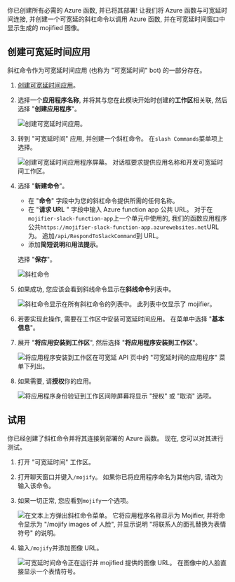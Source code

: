 你已创建所有必需的 Azure 函数, 并已将其部署! 让我们将 Azure 函数与可宽延时间连接, 并创建一个可宽延的斜杠命令以调用 Azure 函数, 并在可宽延时间窗口中显示生成的 mojified 图像。 

## <a name="create-a-slack-app"></a>创建可宽延时间应用

斜杠命令作为可宽延时间应用 (也称为 "可宽延时间" bot) 的一部分存在。 

1. [创建可宽延时间应用](https://api.slack.com/apps/new?azure-portal=true)。
2. 选择一个**应用程序名称**, 并将其与您在此模块开始时创建的**工作区**相关联, 然后选择 "**创建应用程序**"。

    ![创建可宽延时间应用。](../media/8.create-slack-app.png)

3. 转到 "可宽延时间" 应用, 并创建一个斜杠命令。 在`slash Commands`菜单项上选择。

    ![创建可宽延时间应用程序屏幕。 对话框要求提供应用名称和开发可宽延时间工作区。](../media/8.slash-commands.png)

4. 选择 "**新建命令**"。

    - 在 "**命令**" 字段中为您的斜杠命令提供所需的任何名称。
    - 在 "**请求 URL** " 字段中输入 Azure function app 公共 URL。 对于在`mojifier-slack-function-app`上一个单元中使用的, 我们的函数应用程序公共`https://mojifier-slack-function-app.azurewebsites.net`URL 为。 追加`/api/RespondToSlackCommand`到 URL。
    - 添加**简短说明**和**用法提示**。

    选择 "**保存**"。

    ![斜杠命令](../media/8.create-slash-command.png)

5. 如果成功, 您应该会看到斜线命令显示在**斜线命令**列表中。

    ![斜杠命令显示在所有斜杠命令的列表中。 此列表中仅显示了 mojifier。](../media/8.create-slash-commands-success.png)

6. 若要实现此操作, 需要在工作区中安装可宽延时间应用。 在菜单中选择 "**基本信息**"。

7. 展开 "**将应用安装到工作区**", 然后选择 "**将应用程序安装到工作区**"。

   ![将应用程序安装到工作区在可宽延 API 页中的 "可宽延时间的应用程序" 菜单下列出。](../media/8.install-app-to-workspace.png)

8. 如果需要, 请**授权**你的应用。

   ![将应用程序身份验证到工作区间隙屏幕将显示 "授权" 或 "取消" 选项。](../media/8.authenticate-slack-app.png)

## <a name="try-it-out"></a>试用

你已经创建了斜杠命令并将其连接到部署的 Azure 函数。 现在, 您可以对其进行测试。

1. 打开 "可宽延时间" 工作区。
2. 打开聊天窗口并键入`/mojify`。 如果你已将应用程序命名为其他内容, 请改为输入该命令。
3. 如果一切正常, 您应看到`mojify`一个选项。

   ![在文本上方弹出斜杠命令菜单。 它将应用程序名称显示为 Mojifier, 并将命令显示为 "/mojify images of 人脸", 并显示说明 "将联系人的面孔替换为表情符号" 的说明。](../media/8.slack-check-mojify.png)

4. 输入`/mojify`并添加图像 URL。

   ![可宽延时间命令正在运行并 mojified 提供的图像 URL。 在图像中的人脸直接显示一个表情符号。](../media/8.slack-type-mojify.png)
